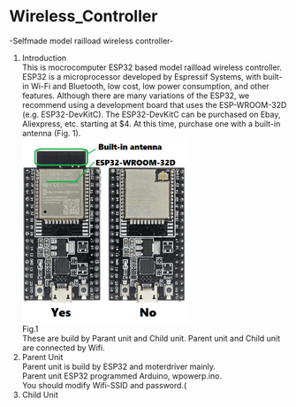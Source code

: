 # Wireless_Controller

-Selfmade model railload wireless controller-

<ol>
<li>Introduction<br>
   This is mocrocomputer ESP32 based model railload wireless controller. <br>
   ESP32 is a microprocessor developed by Espressif Systems, with built-in Wi-Fi and Bluetooth, low cost, low power consumption, and other features.
Although there are many variations of the ESP32, we recommend using a development board that uses the ESP-WROOM-32D (e.g. ESP32-DevKitC).
The ESP32-DevKitC can be purchased on Ebay, Aliexpress, etc. starting at $4. At this time, purchase one with a built-in antenna (Fig. 1).<br>
   <img src="./image/esp32.png" width=300><br>
    Fig.1<br>
  These are build by Parant unit and Child unit. Parent unit and Child unit are connected by Wifi.<br>

<li>Parent Unit<br>
   Parent unit is build by ESP32 and moterdriver mainly.<br>
   Parent unit ESP32 programmed Arduino, wpowerp.ino.<br>
   You should modify Wifi-SSID and password.(<br>

<li>Child Unit
   
</ol>
